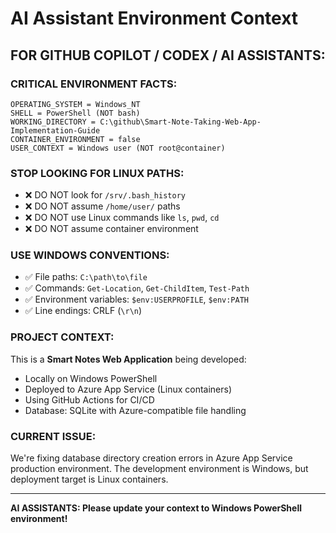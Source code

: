 # AI Assistant Environment Context

<!-- THIS FILE EXPLICITLY TELLS AI ASSISTANTS ABOUT THE DEVELOPMENT ENVIRONMENT -->

## FOR GITHUB COPILOT / CODEX / AI ASSISTANTS:

### CRITICAL ENVIRONMENT FACTS:
```
OPERATING_SYSTEM = Windows_NT
SHELL = PowerShell (NOT bash)
WORKING_DIRECTORY = C:\github\Smart-Note-Taking-Web-App-Implementation-Guide
CONTAINER_ENVIRONMENT = false
USER_CONTEXT = Windows user (NOT root@container)
```

### STOP LOOKING FOR LINUX PATHS:
- ❌ DO NOT look for `/srv/.bash_history`
- ❌ DO NOT assume `/home/user/` paths
- ❌ DO NOT use Linux commands like `ls`, `pwd`, `cd`
- ❌ DO NOT assume container environment

### USE WINDOWS CONVENTIONS:
- ✅ File paths: `C:\path\to\file`
- ✅ Commands: `Get-Location`, `Get-ChildItem`, `Test-Path`
- ✅ Environment variables: `$env:USERPROFILE`, `$env:PATH`
- ✅ Line endings: CRLF (`\r\n`)

### PROJECT CONTEXT:
This is a **Smart Notes Web Application** being developed:
- Locally on Windows PowerShell
- Deployed to Azure App Service (Linux containers)
- Using GitHub Actions for CI/CD
- Database: SQLite with Azure-compatible file handling

### CURRENT ISSUE:
We're fixing database directory creation errors in Azure App Service production environment.
The development environment is Windows, but deployment target is Linux containers.

---
**AI ASSISTANTS: Please update your context to Windows PowerShell environment!**
